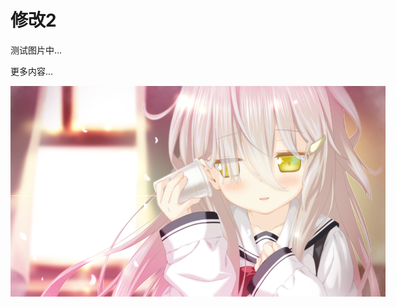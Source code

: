 # 修改2

测试图片中...

更多内容...

<img alt="内容图片" src="https://raw.githubusercontent.com/YDDLJW/YDDLJW.github.io/main/static/background_3.png" style="max-width:600px; width:auto; height:auto;"/>